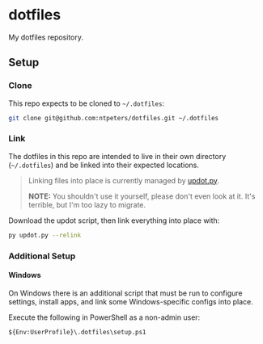 # dotfiles

My dotfiles repository.

## Setup

### Clone

This repo expects to be cloned to `~/.dotfiles`:

```sh
git clone git@github.com:ntpeters/dotfiles.git ~/.dotfiles
```

### Link

The dotfiles in this repo are intended to live in their own directory
(`~/.dotfiles`) and be linked into their expected locations.

> Linking files into place is currently managed by
[updot.py](https://github.com/ntpeters/updot).
> 
> **NOTE:** You shouldn't use it yourself, please don't even look at it.
> It's terrible, but I'm too lazy to migrate.

Download the updot script, then link everything into place with:

```sh
py updot.py --relink
```

### Additional Setup

#### Windows

On Windows there is an additional script that must be run to configure
settings, install apps, and link some Windows-specific configs into
place.

Execute the following in PowerShell as a non-admin user:

```pwsh
${Env:UserProfile}\.dotfiles\setup.ps1
```
